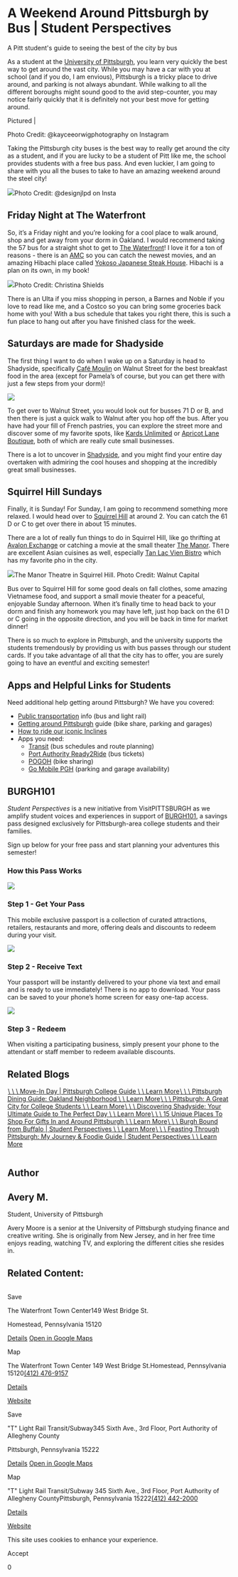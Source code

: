 # A Weekend Around Pittsburgh by Bus \| Student Perspectives

A Pitt student's guide to seeing the best of the city by bus

As a student at the [University of Pittsburgh](http://www.pitt.edu/), you learn very quickly the best way to get around the vast city. While you may have a car with you at school (and if you do, I am envious), Pittsburgh is a tricky place to drive around, and parking is not always abundant. While walking to all the different boroughs might sound good to the avid step-counter, you may notice fairly quickly that it is definitely not your best move for getting around.

Pictured \|

Photo Credit: @kayceeorwigphotography on Instagram

Taking the Pittsburgh city buses is the best way to really get around the city as a student, and if you are lucky to be a student of Pitt like me, the school provides students with a free bus pass. And even luckier, I am going to share with you all the buses to take to have an amazing weekend around the steel city!

![](https://visit-pittsburgh-2023.s3.amazonaws.com/images/meta-images/designjlpd-Instagram-972-ig-17908315615638362.jpg?v=1698152749)Photo Credit: @designjlpd on Insta

## Friday Night at The Waterfront

So, it’s a Friday night and you’re looking for a cool place to walk around, shop and get away from your dorm in Oakland. I would recommend taking the 57 bus for a straight shot to get to [The Waterfront](http://www.waterfrontpgh.com/)! I love it for a ton of reasons - there is an [AMC](http://www.amctheatres.com/movie-theatres/pittsburgh/amc-waterfront-22) so you can catch the newest movies, and an amazing Hibachi place called [Yokoso Japanese Steak House](http://www.waterfrontpgh.com/portfolio-items/yokoso-japanese-steakhouse/). Hibachi is a plan on its own, in my book!

![](https://visit-pittsburgh-2023.s3.amazonaws.com/images/archive/WF-4.jpg?v=1698152353)Photo Credit: Christina Shields

There is an Ulta if you miss shopping in person, a Barnes and Noble if you love to read like me, and a Costco so you can bring some groceries back home with you! With a bus schedule that takes you right there, this is such a fun place to hang out after you have finished class for the week.

## Saturdays are made for Shadyside

The first thing I want to do when I wake up on a Saturday is head to Shadyside, specifically [Café Moulin](http://cafemoulinpgh.com/) on Walnut Street for the best breakfast food in the area (except for Pamela’s of course, but you can get there with just a few steps from your dorm)!

![](https://visit-pittsburgh-2023.s3.amazonaws.com/images/archive/CafeMoulin.png?v=1698154592)

To get over to Walnut Street, you would look out for busses 71 D or B, and then there is just a quick walk to Walnut after you hop off the bus. After you have had your fill of French pastries, you can explore the street more and discover some of my favorite spots, like [Kards Unlimited](http://www.kardsunlimited.com/) or [Apricot Lane Boutique](http://apricotlaneboutique.com/), both of which are really cute small businesses.

There is a lot to uncover in [Shadyside](https://www.visitpittsburgh.com/blog/discovering-shadyside/), and you might find your entire day overtaken with admiring the cool houses and shopping at the incredibly great small businesses.

## Squirrel Hill Sundays

Finally, it is Sunday! For Sunday, I am going to recommend something more relaxed. I would head over to [Squirrel Hill](https://www.visitpittsburgh.com/neighborhoods/squirrel-hill/) at around 2. You can catch the 61 D or C to get over there in about 15 minutes.

There are a lot of really fun things to do in Squirrel Hill, like go thrifting at [Avalon Exchange](http://avalonexchange.com/) or catching a movie at the small theater [The Manor](http://www.manorpgh.com/). There are excellent Asian cuisines as well, especially [Tan Lac Vien Bistro](http://tanlacvienpgh.com/) which has my favorite pho in the city.

![](https://visit-pittsburgh-2023.s3.amazonaws.com/images/archive/Squirrel-Hill-credit-Walnut-Capital-1.jpg?v=1698152893)The Manor Theatre in Squirrel Hill. Photo Credit: Walnut Capital

Bus over to Squirrel Hill for some good deals on fall clothes, some amazing Vietnamese food, and support a small movie theater for a peaceful, enjoyable Sunday afternoon. When it’s finally time to head back to your dorm and finish any homework you may have left, just hop back on the 61 D or C going in the opposite direction, and you will be back in time for market dinner!

There is so much to explore in Pittsburgh, and the university supports the students tremendously by providing us with bus passes through our student cards. If you take advantage of all that the city has to offer, you are surely going to have an eventful and exciting semester!

## Apps and Helpful Links for Students

Need additional help getting around Pittsburgh? We have you covered:

- [Public transportation](https://www.visitpittsburgh.com/plan-your-trip/transportation/public-transportation/) info (bus and light rail)
- [Getting around Pittsburgh](https://www.visitpittsburgh.com/plan-your-trip/transportation/around-town/) guide (bike share, parking and garages)
- [How to ride our iconic Inclines](https://www.visitpittsburgh.com/blog/how-to-ride-the-pittsburgh-inclines/)
- Apps you need:
  - [Transit](http://transitapp.com/) (bus schedules and route planning)
  - [Port Authority Ready2Ride](http://apps.apple.com/zw/app/port-authority-ready2ride/id1495818015) (bus tickets)
  - [POGOH](http://pogoh.com/) (bike sharing)
  - [Go Mobile PGH](http://park.parkmobile.io/pa/pittsburgh/go-mobile-pgh) (parking and garage availability)

## BURGH101

_Student Perspectives_ is a new initiative from VisitPITTSBURGH as we amplify student voices and experiences in support of [BURGH101](https://www.visitpittsburgh.com/plan-your-trip/college-visits/burgh101/), a savings pass designed exclusively for Pittsburgh-area college students and their families.

Sign up below for your free pass and start planning your adventures this semester!

### How this Pass Works

![](https://explore.visitpittsburgh.com/checkoutAssets/hiwphonehold.png)

### Step 1 - Get Your Pass

This mobile exclusive passport is a collection of curated attractions, retailers, restaurants and more, offering deals and discounts to redeem during your visit.

![](https://explore.visitpittsburgh.com/checkoutAssets/hiwphonelappy.png)

### Step 2 - Receive Text

Your passport will be instantly delivered to your phone via text and email and is ready to use immediately! There is no app to download. Your pass can be saved to your phone’s home screen for easy one-tap access.

![](https://explore.visitpittsburgh.com/checkoutAssets/hiwphonehold.png)

### Step 3 - Redeem

When visiting a participating business, simply present your phone to the attendant or staff member to redeem available discounts.

## Related Blogs

[![](data:image/svg+xml;charset=utf-8,%3Csvg%20xmlns%3D%27http%3A%2F%2Fwww.w3.org%2F2000%2Fsvg%27%20width%3D%271%27%20height%3D%271%27%20style%3D%27background%3Atransparent%27%2F%3E)\\
\\
\\
Move-In Day \| Pittsburgh College Guide \\
\\
Learn More](https://www.visitpittsburgh.com/blog/move-in-day-pittsburgh-college-guide/)[![](data:image/svg+xml;charset=utf-8,%3Csvg%20xmlns%3D%27http%3A%2F%2Fwww.w3.org%2F2000%2Fsvg%27%20width%3D%271%27%20height%3D%271%27%20style%3D%27background%3Atransparent%27%2F%3E)\\
\\
\\
Pittsburgh Dining Guide: Oakland Neighborhood \\
\\
Learn More](https://www.visitpittsburgh.com/blog/pittsburgh-dining-guide-oakland-neighborhood/)[![](data:image/svg+xml;charset=utf-8,%3Csvg%20xmlns%3D%27http%3A%2F%2Fwww.w3.org%2F2000%2Fsvg%27%20width%3D%271%27%20height%3D%271%27%20style%3D%27background%3Atransparent%27%2F%3E)\\
\\
\\
Pittsburgh: A Great City for College Students \\
\\
Learn More](https://www.visitpittsburgh.com/blog/pittsburgh-for-college-students/)[![Shadyside Pittsburgh PA](data:image/svg+xml;charset=utf-8,%3Csvg%20xmlns%3D%27http%3A%2F%2Fwww.w3.org%2F2000%2Fsvg%27%20width%3D%271%27%20height%3D%271%27%20style%3D%27background%3Atransparent%27%2F%3E)\\
\\
\\
Discovering Shadyside: Your Ultimate Guide to The Perfect Day \\
\\
Learn More](https://www.visitpittsburgh.com/blog/discovering-shadyside/)[![](data:image/svg+xml;charset=utf-8,%3Csvg%20xmlns%3D%27http%3A%2F%2Fwww.w3.org%2F2000%2Fsvg%27%20width%3D%271%27%20height%3D%271%27%20style%3D%27background%3Atransparent%27%2F%3E)\\
\\
\\
15 Unique Places To Shop For Gifts In and Around Pittsburgh \\
\\
Learn More](https://www.visitpittsburgh.com/blog/top-10-under-the-radar-places-to-shop-in-pittsburgh/)[![](data:image/svg+xml;charset=utf-8,%3Csvg%20xmlns%3D%27http%3A%2F%2Fwww.w3.org%2F2000%2Fsvg%27%20width%3D%271%27%20height%3D%271%27%20style%3D%27background%3Atransparent%27%2F%3E)\\
\\
\\
Burgh Bound from Buffalo \| Student Perspectives \\
\\
Learn More](https://www.visitpittsburgh.com/blog/freshman-students-buffalo/)[![](data:image/svg+xml;charset=utf-8,%3Csvg%20xmlns%3D%27http%3A%2F%2Fwww.w3.org%2F2000%2Fsvg%27%20width%3D%271%27%20height%3D%271%27%20style%3D%27background%3Atransparent%27%2F%3E)\\
\\
\\
Feasting Through Pittsburgh: My Journey & Foodie Guide \| Student Perspectives \\
\\
Learn More](https://www.visitpittsburgh.com/blog/feasting-through-pittsburgh-student-perspectives/)

![Avery M.](data:image/svg+xml;charset=utf-8,%3Csvg%20xmlns%3D%27http%3A%2F%2Fwww.w3.org%2F2000%2Fsvg%27%20width%3D%271%27%20height%3D%271%27%20style%3D%27background%3Atransparent%27%2F%3E)

## Author

## Avery M.

Student, University of Pittsburgh

Avery Moore is a senior at the University of Pittsburgh studying finance and creative writing. She is originally from New Jersey, and in her free time enjoys reading, watching TV, and exploring the different cities she resides in.

## Related Content:

[![](data:image/svg+xml;charset=utf-8,%3Csvg%20xmlns%3D%27http%3A%2F%2Fwww.w3.org%2F2000%2Fsvg%27%20width%3D%271%27%20height%3D%271%27%20style%3D%27background%3Atransparent%27%2F%3E)](https://www.visitpittsburgh.com/directory/the-waterfront-town-center/)

Save

The Waterfront Town Center149 West Bridge St.

Homestead, Pennsylvania 15120

[Details](https://www.visitpittsburgh.com/directory/the-waterfront-town-center/) [Open in Google Maps](http://maps.google.com/?q=149%20West%20Bridge%20St.%0AHomestead%2C%20Pennsylvania%2015120%0A)

Map

The Waterfront Town Center
149 West Bridge St.Homestead, Pennsylvania 15120[(412) 476-9157](tel:+1-412-476-9157)

[Details](https://www.visitpittsburgh.com/directory/the-waterfront-town-center/)

[Website](https://www.waterfrontpgh.com/)

Save

"T" Light Rail Transit/Subway345 Sixth Ave., 3rd Floor, Port Authority of Allegheny County

Pittsburgh, Pennsylvania 15222

[Details](https://www.visitpittsburgh.com/directory/t-light-rail-transit-subway/) [Open in Google Maps](http://maps.google.com/?q=345%20Sixth%20Ave.%2C%203rd%20Floor%2C%20Port%20Authority%20of%20Allegheny%20County%0APittsburgh%2C%20Pennsylvania%2015222%0A)

Map

"T" Light Rail Transit/Subway
345 Sixth Ave., 3rd Floor, Port Authority of Allegheny CountyPittsburgh, Pennsylvania 15222[(412) 442-2000](tel:+1-412-442-2000)

[Details](https://www.visitpittsburgh.com/directory/t-light-rail-transit-subway/)

[Website](http://www.rideprt.org/)

This site uses cookies to enhance your experience.



Accept

0
